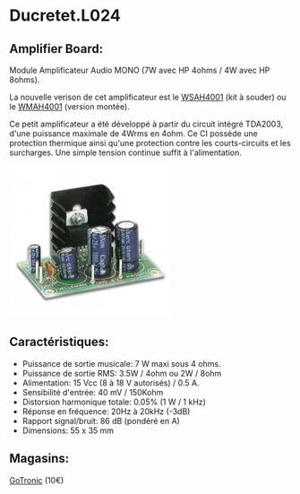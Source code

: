 # Ducretet.L024

## Amplifier Board:

Module Amplificateur Audio MONO (7W avec HP 4ohms / 4W avec HP 8ohms).

La nouvelle verison de cet amplificateur est le [WSAH4001](https://www.velleman.eu/products/view/?id=461814)  (kit à souder)  ou  le [WMAH4001](https://www.velleman.eu/products/view/?id=461748)  (version montée).

Ce petit amplificateur a été développé à partir du circuit intégré TDA2003, d'une  puissance maximale de 4Wrms en 4ohm. Ce CI possède une protection  thermique ainsi qu'une protection contre les courts-circuits et les surcharges. Une simple tension continue suffit à l'alimentation. 

![image](ar-amplificateur-bf-7-w-617.jpg)

## Caractéristiques:

- Puissance de sortie musicale: 7 W maxi sous 4 ohms.
- Puissance de sortie RMS: 3.5W / 4ohm ou 2W / 8ohm
- Alimentation: 15 Vcc (8 à 18 V autorisés) / 0.5 A.
- Sensibilité d'entrée: 40 mV / 150Kohm
- Distorsion  harmonique totale: 0.05% (1 W / 1 kHz)
- Réponse en fréquence: 20Hz à 20kHz (-3dB)
- Rapport signal/bruit: 86 dB (pondéré en A)
- Dimensions: 55 x 35 mm

## Magasins:

[GoTronic](https://www.gotronic.fr/art-amplificateur-bf-7-w-617.htm) (10€)

